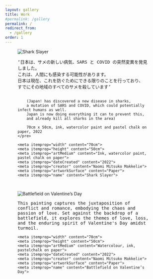 ```yaml
---
layout: gallery
title: Work
#permalink: /gallery
permalink: /
redirect_from:
  - /gallery
order: 1
---
```


<figure itemscope="" itemtype="https://schema.org/Painting">
  <img src="https://www2.naomimakkelie.nl/assets/img/shark.jpg" alt="Shark Slayer" itemprop="image">

  <figcaption>
    <pre itemprop="description" style="white-space: pre-line;">
        ‘日本は、サメの新しい病気、SARS と COVID の突然変異を発見しました。
        これは、人間にも感染する可能性があります。
        日本は現在、これを防ぐためにできる限りのことを行っており、
        すでにその地域のすべてのサメを殺しています’

        (Japan! has discovered a new disease in sharks,
        a mutation of SARS and COVID, which could potentially infect humans as well.
        Japan is now doing everything it can to prevent this,
        and already kill all sharks in the area)

        70cm x 50cm, ink, watercolor paint and pastel chalk on paper, 2022
    </pre>

    <meta itemprop="width" content="70cm">
    <meta itemprop="height" content="50cm">
    <meta itemprop="artMedium" content="Ink, watercolor paint, pastel chalk on paper">
    <meta itemprop="dateCreated" content="2022">
    <meta itemprop="creator" content="Naomi Mitsuko Makkelie">
    <meta itemprop="artworkSurface" content="Paper">
    <meta itemprop="name" content="Shark Slayer">
  </figcaption>

  <script type="application/ld+json">
  {
    "@context": "https://schema.org",
    "@type": "Painting",
    "name": "Shark Slayer",
    "description": "‘日本は、サメの新しい病気、SARS と COVID の突然変異を発見しました。これは、人間にも感染する可能性があります。日本は現在、これを防ぐためにできる限りのことを行っており、すでにその地域のすべてのサメを殺しています’ (Japan! has discovered a new disease in sharks, a mutation of SARS and COVID, which could potentially infect humans as well. Japan is now doing everything it can to prevent this, and already kill all sharks in the area)",
    "width": "70cm",
    "height": "50cm",
    "artMedium": "Ink, watercolor paint, pastel chalk on paper",
    "dateCreated": "2022",
    "creator": {
      "@type": "Person",
      "name": "Naomi Mitsuko Makkelie"
    },
    "artworkSurface": "Paper",
    "image": "https://www2.naomimakkelie.nl/assets/img/shark.jpg"
  }
  </script>
</figure>
<figure itemscope="" itemtype="https://schema.org/Painting">
  <img src="https://www2.naomimakkelie.nl/assets/img/valentines-battlefield.jpg" alt="Battlefield on Valentine’s Day" itemprop="image">

  <figcaption>
    <pre itemprop="description" style="white-space: pre-line;">
        This painting captures the juxtaposition of conflict and romance, embodying the chaos and passion of love. Set against the backdrop of a battlefield, it explores the themes of love, loss, and the enduring spirit of Valentine's Day amidst turmoil.
    </pre>

    <meta itemprop="width" content="70cm">
    <meta itemprop="height" content="50cm">
    <meta itemprop="artMedium" content="Watercolour, ink, pastelchalk on paper">
    <meta itemprop="dateCreated" content="2022">
    <meta itemprop="creator" content="Naomi Mitsuko Makkelie">
    <meta itemprop="artworkSurface" content="Paper">
    <meta itemprop="name" content="Battlefield on Valentine’s Day">
  </figcaption>

  <script type="application/ld+json">
  {
    "@context": "https://schema.org",
    "@type": "Painting",
    "name": "Battlefield on Valentine’s Day",
    "description": "This painting captures the juxtaposition of conflict and romance, embodying the chaos and passion of love. Set against the backdrop of a battlefield, it explores the themes of love, loss, and the enduring spirit of Valentine's Day amidst turmoil.",
    "width": "70cm",
    "height": "50cm",
    "artMedium": "Watercolour, ink, pastelchalk on paper",
    "dateCreated": "2022",
    "creator": {
      "@type": "Person",
      "name": "Naomi Mitsuko Makkelie"
    },
    "artworkSurface": "Paper",
    "image": "https://www2.naomimakkelie.nl/assets/img/valentines-battlefield.jpg"
  }
  </script>
</figure>
